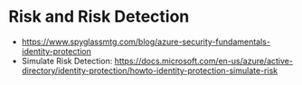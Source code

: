 # Risk and Risk Detection
- https://www.spyglassmtg.com/blog/azure-security-fundamentals-identity-protection
- Simulate Risk Detection: https://docs.microsoft.com/en-us/azure/active-directory/identity-protection/howto-identity-protection-simulate-risk